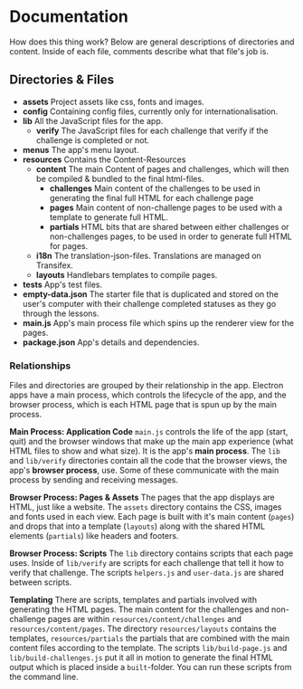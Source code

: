 # Documentation

How does this thing work? Below are general descriptions of directories and content. Inside of each file, comments describe what that file's job is.

## Directories & Files
- **assets** Project assets like css, fonts and images.
- **config** Containing config files, currently only for internationalisation.
- **lib** All the JavaScript files for the app.
    - **verify** The JavaScript files for each challenge that verify if the challenge is completed or not.
- **menus** The app's menu layout.
- **resources** Contains the Content-Resources
    - **content** The main Content of pages and challenges, which will then be compiled & bundled to the final html-files.
        - **challenges** Main content of the challenges to be used in generating the final full HTML for each challenge page
        - **pages** Main content of non-challenge pages to be used with a template to generate full HTML.
        - **partials** HTML bits that are shared between either challenges or non-challenges pages, to be used in order to generate full HTML for pages.
    - **i18n** The translation-json-files. Translations are managed on Transifex.
    - **layouts** Handlebars templates to compile pages.
- **tests** App's test files.
- **empty-data.json** The starter file that is duplicated and stored on the user's computer with their challenge completed statuses as they go through the lessons.
- **main.js** App's main process file which spins up the renderer view for the pages.
- **package.json** App's details and dependencies.

### Relationships
Files and directories are grouped by their relationship in the app. Electron apps have a main process, which controls the lifecycle of the app, and the browser process, which is each HTML page that is spun up by the main process.

**Main Process: Application Code**
`main.js` controls the life of the app (start, quit) and the browser windows that make up the main app experience (what HTML files to show and what size). It is the app's **main process**. The `lib` and `lib/verify` directories contain all the code that the browser views, the app's **browser process**, use. Some of these communicate with the main process by sending and receiving messages.

**Browser Process: Pages & Assets**
The pages that the app displays are HTML, just like a website. The `assets` directory contains the CSS, images and fonts used in each view. Each page is built with it's main content (`pages`) and drops that into a template (`layouts`) along with the shared HTML elements (`partials`) like headers and footers.

**Browser Process: Scripts**
The `lib` directory contains scripts that each page uses. Inside of `lib/verify` are scripts for each challenge that tell it how to verify that challenge. The scripts `helpers.js` and `user-data.js` are shared between scripts.

**Templating**
There are scripts, templates and partials involved with generating the HTML pages. The main content for the challenges and non-challenge pages are within `resources/content/challenges` and `resources/content/pages`. The directory `resources/layouts` contains the templates, `resources/partials` the partials that are combined with the main content files according to the template. The scripts `lib/build-page.js` and `lib/build-challenges.js` put it all in motion to generate the final HTML output which is placed inside a `built`-folder. You can run these scripts from the command line.
